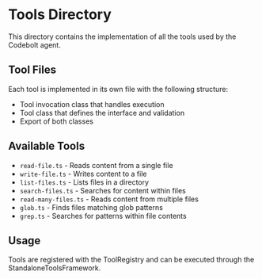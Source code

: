 # Tools Directory

This directory contains the implementation of all the tools used by the Codebolt agent.

## Tool Files

Each tool is implemented in its own file with the following structure:
- Tool invocation class that handles execution
- Tool class that defines the interface and validation
- Export of both classes

## Available Tools

- `read-file.ts` - Reads content from a single file
- `write-file.ts` - Writes content to a file
- `list-files.ts` - Lists files in a directory
- `search-files.ts` - Searches for content within files
- `read-many-files.ts` - Reads content from multiple files
- `glob.ts` - Finds files matching glob patterns
- `grep.ts` - Searches for patterns within file contents

## Usage

Tools are registered with the ToolRegistry and can be executed through the StandaloneToolsFramework.